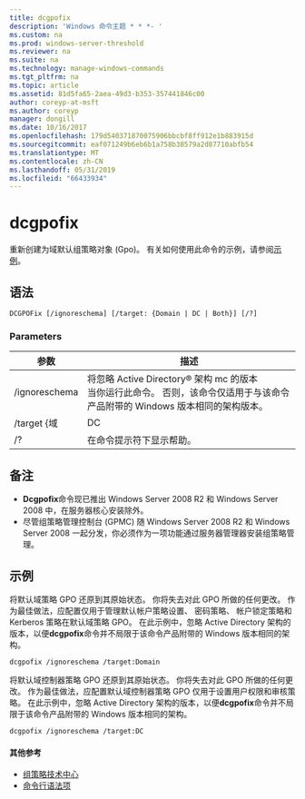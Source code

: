 ```yaml
---
title: dcgpofix
description: 'Windows 命令主题 * * *- '
ms.custom: na
ms.prod: windows-server-threshold
ms.reviewer: na
ms.suite: na
ms.technology: manage-windows-commands
ms.tgt_pltfrm: na
ms.topic: article
ms.assetid: 81d5fa65-2aea-49d3-b353-357441846c00
author: coreyp-at-msft
ms.author: coreyp
manager: dongill
ms.date: 10/16/2017
ms.openlocfilehash: 179d540371870075906bbcbf8ff912e1b883915d
ms.sourcegitcommit: eaf071249b6eb6b1a758b38579a2d87710abfb54
ms.translationtype: MT
ms.contentlocale: zh-CN
ms.lasthandoff: 05/31/2019
ms.locfileid: "66433934"
---
```

# <a name="dcgpofix"></a>dcgpofix



重新创建为域默认组策略对象 (Gpo)。 有关如何使用此命令的示例，请参阅[示例](#BKMK_Examples)。

## <a name="syntax"></a>语法

```
DCGPOFix [/ignoreschema] [/target: {Domain | DC | Both}] [/?]
```

### <a name="parameters"></a>Parameters

|    参数    |                                                                                                 描述                                                                                                 |
|-----------------|-------------------------------------------------------------------------------------------------------------------------------------------------------------------------------------------------------------|
|  /ignoreschema  | 将忽略 Active Directory® 架构 mc 的版本</br>当你运行此命令。 否则，该命令仅适用于与该命令产品附带的 Windows 版本相同的架构版本。 |
| /target {域 |                                                                                                     DC                                                                                                      |
|       /?        |                                                                                    在命令提示符下显示帮助。                                                                                     |

## <a name="remarks"></a>备注

-   **Dcgpofix**命令现已推出 Windows Server 2008 R2 和 Windows Server 2008 中，在服务器核心安装除外。
-   尽管组策略管理控制台 (GPMC) 随 Windows Server 2008 R2 和 Windows Server 2008 一起分发，你必须作为一项功能通过服务器管理器安装组策略管理。

## <a name="BKMK_Examples"></a>示例

将默认域策略 GPO 还原到其原始状态。 你将失去对此 GPO 所做的任何更改。 作为最佳做法，应配置仅用于管理默认帐户策略设置、 密码策略、 帐户锁定策略和 Kerberos 策略在默认域策略 GPO。 在此示例中，忽略 Active Directory 架构的版本，以便**dcgpofix**命令并不局限于该命令产品附带的 Windows 版本相同的架构。
```
dcgpofix /ignoreschema /target:Domain
```
将默认域控制器策略 GPO 还原到其原始状态。 你将失去对此 GPO 所做的任何更改。 作为最佳做法，应配置默认域控制器策略 GPO 仅用于设置用户权限和审核策略。 在此示例中，忽略 Active Directory 架构的版本，以便**dcgpofix**命令并不局限于该命令产品附带的 Windows 版本相同的架构。
```
dcgpofix /ignoreschema /target:DC
```

#### <a name="additional-references"></a>其他参考

-   [组策略技术中心](https://go.microsoft.com/fwlink/?LinkID=145531)
-   [命令行语法项](command-line-syntax-key.md)